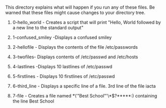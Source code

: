 This directory explains what will happen if you run any of these files. Be warned that these files might cause changes to your directory tree.
1. 0-hello_world - Creates a script that will print "Hello, World followed by a new line to the standard output"

2. 1-confused_smiley -Displays a confused smiley

3. 2-hellofile - Displays the contents of the file /etc/passwords

4. 3-twofiles- Displays contents of /etc/passwd and /etc/hosts

5. 4-lastlines -Displays 10 lastlines of /etc/passwd

6. 5-firstlines - Displays 10 firstlines of /etc/passwd

7. 6-third_line - Displays a specific line of a file. 3rd line of the file iacta

8. 7-file - Creates a file named \*\\'"Best School"\'\\*$\?\*\*\*\*\*:) containing the line Best School

